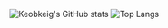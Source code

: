 ![Keobkeig's GitHub stats](https://github-readme-stats.vercel.app/api?username=Keobkeig&show_icons=true&rank_icon=github&include_all_commits&show=reviews,discussions_answered,prs_merged&theme=tokyonight)
![Top Langs](https://github-readme-stats.vercel.app/api/top-langs/?username=Keobkeig&hide=css,scss,html,ipynb&theme=tokyonight)

